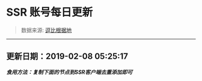 # SSR 账号每日更新 
> 数据来源: [逗比根据地](https://doub.io/sszhfx/) 
----------------------------------------------
## 更新日期：2019-02-08 05:25:17 
***食用方法：复制下面的节点到SSR客户端去重添加即可***

 